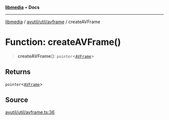 [**libmedia**](../../../../README.md) • **Docs**

***

[libmedia](../../../../README.md) / [avutil/util/avframe](../README.md) / createAVFrame

# Function: createAVFrame()

> **createAVFrame**(): `pointer`\<[`AVFrame`](../../../struct/avframe/classes/AVFrame.md)\>

## Returns

`pointer`\<[`AVFrame`](../../../struct/avframe/classes/AVFrame.md)\>

## Source

[avutil/util/avframe.ts:36](https://github.com/zhaohappy/libmedia/blob/b4bb608d2b1c00d036d73fc8d222b1a97be53694/src/avutil/util/avframe.ts#L36)
